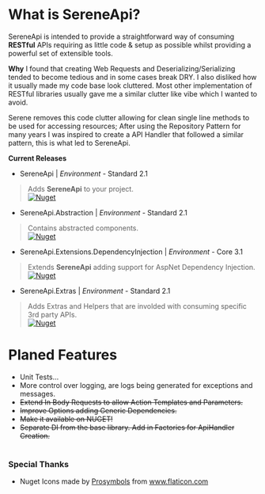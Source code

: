 
# What is SereneApi?

SereneApi is intended to provide a straightforward way of consuming **RESTful** APIs requiring as little code & setup as possible whilst providing a powerful set of extensible tools.

**Why**
I found that creating Web Requests and Deserializing/Serializing tended to become tedious and in some cases break DRY. I also disliked how it usually made my code base look cluttered.
Most other implementation of RESTful libraries usually gave me a similar clutter like vibe which I wanted to avoid.

Serene removes this code clutter allowing for clean single line methods to be used for accessing resources; After using the Repository Pattern for many years I was inspired to create a API Handler that followed a similar pattern, this is what led to SereneApi.

**Current Releases**
* SereneApi | *Environment* - Standard 2.1
>Adds  **SereneApi** to your project.  <br>
[![Nuget](https://img.shields.io/nuget/v/SereneApi.svg?style=flat-square)](https://www.nuget.org/packages/SereneApi/)
* SereneApi.Abstraction | *Environment* - Standard 2.1
>Contains abstracted components.  <br>
[![Nuget](https://img.shields.io/nuget/v/SereneApi.Abstraction.svg?style=flat-square)](https://www.nuget.org/packages/SereneApi.Abstraction/)
* SereneApi.Extensions.DependencyInjection | *Environment* - Core 3.1
>Extends **SereneApi** adding support for AspNet Dependency Injection.  <br>
[![Nuget](https://img.shields.io/nuget/v/SereneApi.Extensions.DependencyInjection.svg?style=flat-square)](https://www.nuget.org/packages/SereneApi.Extensions.DependencyInjection/)
* SereneApi.Extras | *Environment* - Standard 2.1
>Adds Extras and Helpers that are involded with consuming specific 3rd party APIs.  <br>
[![Nuget](https://img.shields.io/nuget/v/SereneApi.Extras.svg?style=flat-square)](https://www.nuget.org/packages/SereneApi.Extras/)
# Planed Features
* Unit Tests...
* More control over logging, are logs being generated for exceptions and messages.
* ~~Extend In Body Requests to allow Action Templates and Parameters.~~
* ~~Improve Options adding Generic Dependencies.~~
* ~~Make it available on NUGET!~~
* ~~Separate DI from the base library. Add in Factories for ApiHandler Creation.~~
#
### Special Thanks

* Nuget Icons made by <a href="https://www.flaticon.com/authors/prosymbols" title="Prosymbols">Prosymbols</a> from <a href="https://www.flaticon.com/" title="Flaticon"> www.flaticon.com</a>